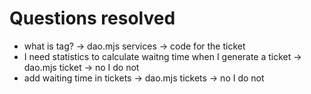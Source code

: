 
# Questions resolved

- what is tag? -> dao.mjs services -> code for the ticket
- I need statistics to calculate waitng time when I generate a ticket -> dao.mjs ticket -> no I do not
- add waiting time in tickets -> dao.mjs tickets -> no I do not

